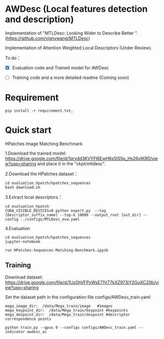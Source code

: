 # AWDesc (Local features detection and description)

Implementation of  "MTLDesc: Looking Wider to Describe Better ".(https://github.com/vignywang/MTLDesc)

Implementation of Attention Weighted Local Descriptors (Under Review).

To do：
- [x] Evaluation code and Trained model for AWDesc
- [ ] Training code and a more detailed readme (Coming soon)


# Requirement
```
pip install -r requirement.txt,
```

# Quick start
HPatches Image Matching Benchmark

1.Download the trained model: https://drive.google.com/file/d/1qrvdd3KVYFl6EwH8s5IS5p_Hs26xIKRD/view?usp=sharing
and place it in the "ckpt/mtldesc".


2.Download the HPatches dataset：

```
cd evaluation_hpatch/hpatches_sequences
bash download.sh
```
3.Extract local descriptors：
```
cd evaluation_hpatch
CUDA_VISIBLE_DEVICES=0 python export.py  --tag [Descriptor_suffix_name] --top-k 10000 --output_root [out_dir] --config ../configs/MTLDesc_eva.yaml
```
4.Evaluation
```
cd evaluation_hpatch/hpatches_sequences
jupyter-notebook

run HPatches-Sequences-Matching-Benchmark.ipynb
```

## Training

Download dataset: https://drive.google.com/file/d/1Uz0hVFPxWsE71V77kXZ973iY2GuXC20b/view?usp=sharing

Set the dataset path in the configuration file configs/AWDesc_train.yaml

```
mega_image_dir:  /data/Mega_train/image   #images
mega_keypoint_dir:  /data/Mega_train/keypoint #keypoints
mega_despoint_dir:  /data/Mega_train/despoint #descriptor correspondence points
```
```
python train.py --gpus 0 --configs configs/AWDesc_train.yaml --indicator awdesc_ac
```

